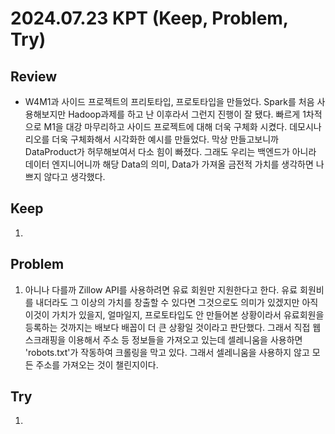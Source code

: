 2024.07.23     KPT (Keep, Problem, Try)
========================================

Review
-----
* W4M1과 사이드 프로젝트의 프리토타입, 프로토타입을 만들었다. Spark를 처음 사용해보지만 Hadoop과제를 하고 난 이후라서 그런지 진행이 잘 됐다. 빠르게 1차적으로 M1을 대강 마무리하고 사이드 프로젝트에 대해 더욱 구체화 시켰다. 데모시나리오를 더욱 구체화해서 시각화한 예시를 만들었다. 막상 만들고보니까 DataProduct가 허무해보여서 다소 힘이 빠졌다. 그래도 우리는 백엔드가 아니라 데이터 엔지니어니까 해당 Data의 의미, Data가 가져올 금전적 가치를 생각하면 나쁘지 않다고 생각했다.

Keep
----
1. 

Problem
-------
1. 아니나 다를까 Zillow API를 사용하려면 유료 회원만 지원한다고 한다. 유료 회원비를 내더라도 그 이상의 가치를 창출할 수 있다면 그것으로도 의미가 있겠지만 아직 이것이 가치가 있을지, 얼마일지, 프로토타입도 안 만들어본 상황이라서 유료회원을 등록하는 것까지는 배보다 배꼽이 더 큰 상황일 것이라고 판단했다. 그래서 직접 웹 스크래핑을 이용해서 주소 등 정보들을 가져오고 있는데 셀레니움을 사용하면 'robots.txt'가 작동하여 크롤링을 막고 있다. 그래서 셀레니움을 사용하지 않고 모든 주소를 가져오는 것이 챌린지이다.

Try
---
1. 